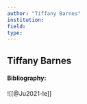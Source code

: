 ```yaml
---
author: "Tiffany Barnes"
institution:
field:
type:
---
```


## Tiffany Barnes
#### Bibliography:

![[@Ju2021-le]]
